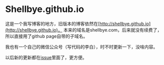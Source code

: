 Shellbye.github.io
==================

这是一个我写博客的地方，旧版本的博客依然在[http://shellbye.github.io](http://shellbye.github.io)，
本来的域名是shellbye.com，后来就没有续费了，所以直接用了github page自带的子域名。

我也有一个自己的微信公众号（写代码的李白），时不时更新一下，没啥内容。

以后新的更新都在[issue](https://github.com/Shellbye/Shellbye.github.io/issues)里面了，更方便。
